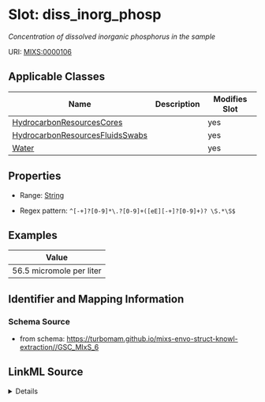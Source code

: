 # Slot: diss_inorg_phosp


_Concentration of dissolved inorganic phosphorus in the sample_



URI: [MIXS:0000106](https://w3id.org/mixs/0000106)



<!-- no inheritance hierarchy -->




## Applicable Classes

| Name | Description | Modifies Slot |
| --- | --- | --- |
[HydrocarbonResourcesCores](HydrocarbonResourcesCores.md) |  |  yes  |
[HydrocarbonResourcesFluidsSwabs](HydrocarbonResourcesFluidsSwabs.md) |  |  yes  |
[Water](Water.md) |  |  yes  |







## Properties

* Range: [String](String.md)

* Regex pattern: `^[-+]?[0-9]*\.?[0-9]+([eE][-+]?[0-9]+)? \S.*\S$`






## Examples

| Value |
| --- |
| 56.5 micromole per liter |

## Identifier and Mapping Information







### Schema Source


* from schema: https://turbomam.github.io/mixs-envo-struct-knowl-extraction//GSC_MIxS_6




## LinkML Source

<details>
```yaml
name: diss_inorg_phosp
description: Concentration of dissolved inorganic phosphorus in the sample
title: dissolved inorganic phosphorus
notes:
- dissolved
- inorganic
- phosphorus
examples:
- value: 56.5 micromole per liter
from_schema: https://turbomam.github.io/mixs-envo-struct-knowl-extraction//GSC_MIxS_6
rank: 1000
slot_uri: MIXS:0000106
multivalued: false
alias: diss_inorg_phosp
domain_of:
- HydrocarbonResourcesCores
- HydrocarbonResourcesFluidsSwabs
- Water
range: string
pattern: ^[-+]?[0-9]*\.?[0-9]+([eE][-+]?[0-9]+)? \S.*\S$

```
</details>